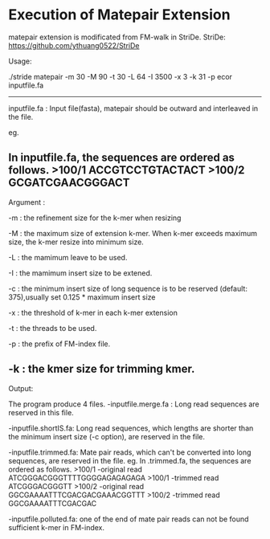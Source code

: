 # Execution of Matepair Extension
matepair extension is modificated from FM-walk in StriDe.
StriDe: https://github.com/ythuang0522/StriDe

Usage:

./stride matepair -m 30 -M 90 -t 30 -L 64 -I 3500 -x 3 -k 31 -p ecor inputfile.fa

----------------------------------------------------------------------------------------------
inputfile.fa : Input file(fasta), matepair should be outward and interleaved in the file.

eg.

In inputfile.fa, the sequences are ordered as follows.
\>100/1
ACCGTCCTGTACTACT
\>100/2
GCGATCGAACGGGACT
----------------------------------------------------------------------------------------------

Argument : 

-m : the refinement size for the k-mer when resizing 

-M : the maximum size of extension k-mer. When k-mer exceeds maximum size, the k-mer resize into minimum size.

-L : the mamimum leave to be used.

-I : the mamimum insert size to be extened.

-c : the minimum insert size of long sequence is to be reserved (default: 375),usually set 0.125 * maximum insert size

-x : the threshold of k-mer in each k-mer extension

-t : the threads to be used. 

-p : the prefix of FM-index file.

-k : the kmer size for trimming kmer.
----------------------------------------------------------------------------------------------

Output:

The program produce 4 files.
-inputfile.merge.fa : Long read sequences are reserved in this file.

-inputfile.shortIS.fa: Long read sequences, which lengths are shorter than the minimum insert size (-c option), are reserved in the file.

-inputfile.trimmed.fa: Mate pair reads, which can't be converted into long sequences, are reserved in the file.
eg. In .trimmed.fa, the sequences are ordered as follows.
\>100/1 -original read
ATCGGGACGGGTTTTGGGGAGAGAGAGA
\>100/1 -trimmed read
ATCGGGACGGGTT
\>100/2 -original read
GGCGAAAATTTCGACGACGAAACGGTTT
\>100/2 -trimmed read
GGCGAAAATTTCGACGAC

-inputfile.polluted.fa:  one of the end of mate pair reads can not be found sufficient k-mer in FM-index.
